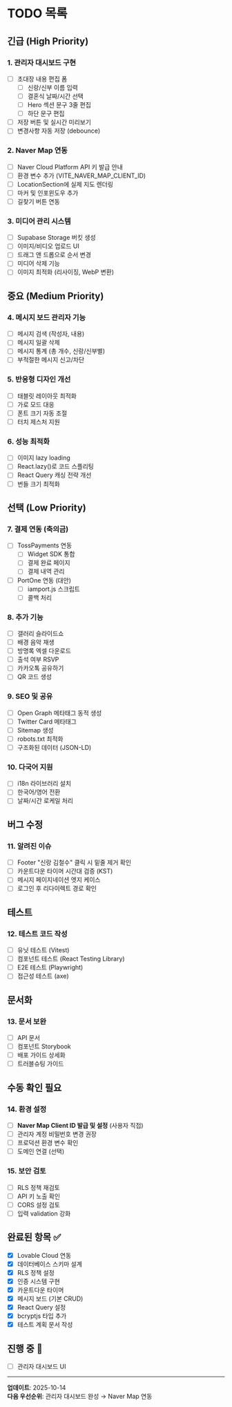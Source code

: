 # TODO 목록

## 긴급 (High Priority)

### 1. 관리자 대시보드 구현
- [ ] 초대장 내용 편집 폼
  - [ ] 신랑/신부 이름 입력
  - [ ] 결혼식 날짜/시간 선택
  - [ ] Hero 섹션 문구 3줄 편집
  - [ ] 하단 문구 편집
- [ ] 저장 버튼 및 실시간 미리보기
- [ ] 변경사항 자동 저장 (debounce)

### 2. Naver Map 연동
- [ ] Naver Cloud Platform API 키 발급 안내
- [ ] 환경 변수 추가 (VITE_NAVER_MAP_CLIENT_ID)
- [ ] LocationSection에 실제 지도 렌더링
- [ ] 마커 및 인포윈도우 추가
- [ ] 길찾기 버튼 연동

### 3. 미디어 관리 시스템
- [ ] Supabase Storage 버킷 생성
- [ ] 이미지/비디오 업로드 UI
- [ ] 드래그 앤 드롭으로 순서 변경
- [ ] 미디어 삭제 기능
- [ ] 이미지 최적화 (리사이징, WebP 변환)

## 중요 (Medium Priority)

### 4. 메시지 보드 관리자 기능
- [ ] 메시지 검색 (작성자, 내용)
- [ ] 메시지 일괄 삭제
- [ ] 메시지 통계 (총 개수, 신랑/신부별)
- [ ] 부적절한 메시지 신고/차단

### 5. 반응형 디자인 개선
- [ ] 태블릿 레이아웃 최적화
- [ ] 가로 모드 대응
- [ ] 폰트 크기 자동 조절
- [ ] 터치 제스처 지원

### 6. 성능 최적화
- [ ] 이미지 lazy loading
- [ ] React.lazy()로 코드 스플리팅
- [ ] React Query 캐싱 전략 개선
- [ ] 번들 크기 최적화

## 선택 (Low Priority)

### 7. 결제 연동 (축의금)
- [ ] TossPayments 연동
  - [ ] Widget SDK 통합
  - [ ] 결제 완료 페이지
  - [ ] 결제 내역 관리
- [ ] PortOne 연동 (대안)
  - [ ] iamport.js 스크립트
  - [ ] 콜백 처리

### 8. 추가 기능
- [ ] 갤러리 슬라이드쇼
- [ ] 배경 음악 재생
- [ ] 방명록 엑셀 다운로드
- [ ] 출석 여부 RSVP
- [ ] 카카오톡 공유하기
- [ ] QR 코드 생성

### 9. SEO 및 공유
- [ ] Open Graph 메타태그 동적 생성
- [ ] Twitter Card 메타태그
- [ ] Sitemap 생성
- [ ] robots.txt 최적화
- [ ] 구조화된 데이터 (JSON-LD)

### 10. 다국어 지원
- [ ] i18n 라이브러리 설치
- [ ] 한국어/영어 전환
- [ ] 날짜/시간 로케일 처리

## 버그 수정

### 11. 알려진 이슈
- [ ] Footer "신랑 김철수" 클릭 시 밑줄 제거 확인
- [ ] 카운트다운 타이머 시간대 검증 (KST)
- [ ] 메시지 페이지네이션 엣지 케이스
- [ ] 로그인 후 리다이렉트 경로 확인

## 테스트

### 12. 테스트 코드 작성
- [ ] 유닛 테스트 (Vitest)
- [ ] 컴포넌트 테스트 (React Testing Library)
- [ ] E2E 테스트 (Playwright)
- [ ] 접근성 테스트 (axe)

## 문서화

### 13. 문서 보완
- [ ] API 문서
- [ ] 컴포넌트 Storybook
- [ ] 배포 가이드 상세화
- [ ] 트러블슈팅 가이드

## 수동 확인 필요

### 14. 환경 설정
- [ ] **Naver Map Client ID 발급 및 설정** (사용자 직접)
- [ ] 관리자 계정 비밀번호 변경 권장
- [ ] 프로덕션 환경 변수 확인
- [ ] 도메인 연결 (선택)

### 15. 보안 검토
- [ ] RLS 정책 재검토
- [ ] API 키 노출 확인
- [ ] CORS 설정 검토
- [ ] 입력 validation 강화

## 완료된 항목 ✅

- [x] Lovable Cloud 연동
- [x] 데이터베이스 스키마 설계
- [x] RLS 정책 설정
- [x] 인증 시스템 구현
- [x] 카운트다운 타이머
- [x] 메시지 보드 (기본 CRUD)
- [x] React Query 설정
- [x] bcryptjs 타입 추가
- [x] 테스트 계획 문서 작성

## 진행 중 🚧

- [ ] 관리자 대시보드 UI

---

**업데이트**: 2025-10-14  
**다음 우선순위**: 관리자 대시보드 완성 → Naver Map 연동
